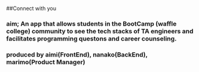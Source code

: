 #


##Connect with you

### aim; An app that allows students in the BootCamp (waffle college) community to see the tech stacks of TA engineers and facilitates programming questons and career counseling.

### produced by aimi(FrontEnd), nanako(BackEnd), marimo(Product Manager)

